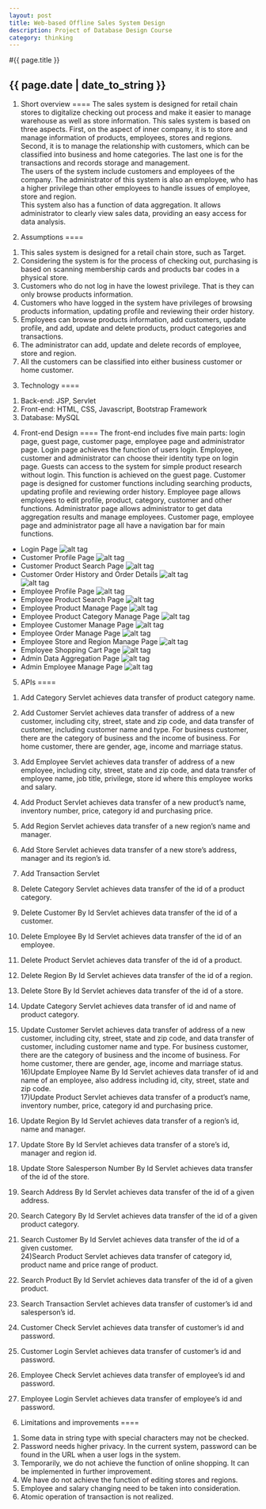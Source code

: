 ```yaml
---
layout: post
title: Web-based Offline Sales System Design
description: Project of Database Design Course
category: thinking
---
```


#{{ page.title }}
## {{ page.date | date_to_string }}

1. Short overview
====
The sales system is designed for retail chain stores to digitalize checking out process and make it easier to manage warehouse as well as store information. This sales system is based on three aspects. First, on the aspect of inner company, it is to store and manage information of products, employees, stores and regions. Second, it is to manage the relationship with customers, which can be classified into business and home categories. The last one is for the transactions and records storage and management.<br/>
The users of the system include customers and employees of the company. The administrator of this system is also an employee, who has a higher privilege than other employees to handle issues of employee, store and region.<br/>
This system also has a function of data aggregation. It allows administrator to clearly view sales data, providing an easy access for data analysis.<br/>


2. Assumptions
====
1) This sales system is designed for a retail chain store, such as Target.<br/>
2) Considering the system is for the process of checking out, purchasing is based on
scanning membership cards and products bar codes in a physical store.<br/>
3) Customers who do not log in have the lowest privilege. That is they can only browse
products information.<br/>
4) Customers who have logged in the system have privileges of browsing products
information, updating profile and reviewing their order history.<br/>
5) Employees can browse products information, add customers, update profile, and add,
update and delete products, product categories and transactions.<br/>
6) The administrator can add, update and delete records of employee, store and region.<br/>
7) All the customers can be classified into either business customer or home customer.

3. Technology
====
1) Back-end: JSP, Servlet<br/>
2) Front-end: HTML, CSS, Javascript, Bootstrap Framework<br/>
3) Database: MySQL

4. Front-end Design
====
The front-end includes five main parts: login page, guest page, customer page, employee page and administrator page. Login page achieves the function of users login. Employee, customer and administrator can choose their identity type on login page. Guests can access to the system for simple product research without login. This function is achieved on the guest page. Customer page is designed for customer functions including searching products, updating profile and reviewing order history. Employee page allows employees to edit profile, product, category, customer and other functions. Administrator page allows administrator to get data aggregation results and manage employees. Customer page, employee page and administrator page all have a navigation bar for main functions. <br/>

* Login Page
![alt tag](img/blog/Login%20Page.png)<br/>
* Customer Profile Page
![alt tag](img/blog/Customer%20Profile%20Page.png)<br/>
* Customer Product Search Page
![alt tag](img/blog/Customer%20Product%20Search%20Page.png)<br/>
* Customer Order History and Order Details
![alt tag](img/blog/Customer%20Order%20History.png)<br/>
![alt tag](img/blog/Customer%20%20Order%20Details.png)<br/>
* Employee Profile Page
![alt tag](img/blog/Employee%20Profile%20Page.png)<br/>
* Employee Product Search Page
![alt tag](img/blog/Employee%20Product%20Search%20Page.png)<br/>
* Employee Product Manage Page
![alt tag](img/blog/Employee%20Product%20Manage%20Page.png)<br/>
* Employee Product Category Manage Page
![alt tag](img/blog/Employee%20Product%20Category%20Manage%20Page.png)<br/>
* Employee Customer Manage Page
![alt tag](img/blog/Employee%20Customer%20Manage%20Page.png)<br/>
* Employee Order Manage Page
![alt tag](img/blog/Employee%20Order%20Manage%20Page.png)<br/>
* Employee Store and Region Manage Page
![alt tag](img/blog/Employee%20Store%20and%20Region%20Manage%20Page.png)<br/>
* Employee Shopping Cart Page
![alt tag](img/blog/Employee%20Shopping%20Cart%20Page.png)<br/>
* Admin Data Aggregation Page
![alt tag](img/blog/Admin%20Data%20Aggregation%20Page.png)<br/>
* Admin Employee Manage Page
![alt tag](img/blog/Admin%20Employee%20Manage%20Page.png)<br/>

5. APIs
====
1) Add Category Servlet achieves data transfer of product category name.<br/>
2) Add Customer Servlet achieves data transfer of address of a new customer, including city, street, state and zip code, and data transfer of customer, including customer name and type. For business customer, there are the category of business and the income of business. For home customer, there are gender, age, income and marriage status.<br/>
3) Add Employee Servlet achieves data transfer of address of a new employee, including city, street, state and zip code, and data transfer of employee name, job title, privilege, store id where this employee works and salary.<br/>
4) Add Product Servlet achieves data transfer of a new product’s name, inventory number, price, category id and purchasing price.<br/>
5) Add Region Servlet achieves data transfer of a new region’s name and manager.<br/>
6) Add Store Servlet achieves data transfer of a new store’s address, manager and its region’s id.<br/>
7) Add Transaction Servlet<br/>


8) Delete Category Servlet achieves data transfer of the id of a product category.<br/>
9) Delete Customer By Id Servlet achieves data transfer of the id of a customer.<br/>
10) Delete Employee By Id Servlet achieves data transfer of the id of an employee.<br/>
11) Delete Product Servlet achieves data transfer of the id of a product.<br/>
12) Delete Region By Id Servlet achieves data transfer of the id of a region.<br/>
13) Delete Store By Id Servlet achieves data transfer of the id of a store.<br/>


14) Update Category Servlet achieves data transfer of id and name of product category.<br/>
15) Update Customer Servlet achieves data transfer of address of a new customer, including city, street, state and zip code, and data transfer of customer, including customer name and type. For business customer, there are the category of business and the income of business. For home customer, there are gender, age, income and marriage status.<br/>
16)Update Employee Name By Id Servlet achieves data transfer of id and name of an employee, also address including id, city, street, state and zip code.<br/>
17)Update Product Servlet achieves data transfer of a product’s name, inventory number, price, category id and purchasing price.<br/>
18) Update Region By Id Servlet achieves data transfer of a region’s id, name and manager.<br/>
19) Update Store By Id Servlet achieves data transfer of a store’s id, manager and region id.<br/>
20) Update Store Salesperson Number By Id Servlet achieves data transfer of the id of the store.<br/>


21) Search Address By Id Servlet achieves data transfer of the id of a given address.<br/>
22) Search Category By Id Servlet achieves data transfer of the id of a given product category.<br/>
23) Search Customer By Id Servlet achieves data transfer of the id of a given customer.<br/>
24)Search Product Servlet achieves data transfer of category id, product name and price range of product.<br/>
25) Search Product By Id Servlet achieves data transfer of the id of a given product.<br/>
26) Search Transaction Servlet achieves data transfer of customer’s id and salesperson’s id.<br/>


27) Customer Check Servlet achieves data transfer of customer’s id and password.<br/>
28) Customer Login Servlet achieves data transfer of customer’s id and password.<br/>
29) Employee Check Servlet achieves data transfer of employee’s id and password.<br/>
30) Employee Login Servlet achieves data transfer of employee’s id and password.<br/>

6. Limitations and improvements
====
1) Some data in string type with special characters may not be checked.<br/>
2) Password needs higher privacy. In the current system, password can be found in the URL
when a user logs in the system.<br/>
3) Temporarily, we do not achieve the function of online shopping. It can be implemented in
further improvement.<br/>
4) We have do not achieve the function of editing stores and regions.<br/>
5) Employee and salary changing need to be taken into consideration.<br/>
6) Atomic operation of transaction is not realized.<br/>
